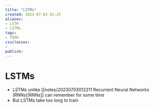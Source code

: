 ```yaml
---
title: "LSTMs"
created: 2023-07-03 01:25
aliases: 
- LSTM
- LSTMs
tags:
- TODO
cssclasses:
- 
publish:
---
```


<!-- 
tags: 
-->

<!--internal
parent:: [[]]
child:: [[]]
related:: [[]]
-->

<!--external
- []()
-->

# LSTMs

- LSTMs unlike [[notes/20230703012211 Recurrent Neural Networks (RNNs)|RNNs]] can remember for some time
- But LSTMs take too long to train